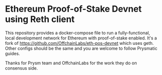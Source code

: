 # Ethereum Proof-of-Stake Devnet using Reth client

This repository provides a docker-compose file to run a fully-functional, local development network for Ethereum with proof-of-stake enabled.
It's a fork of https://github.com/OffchainLabs/eth-pos-devnet which uses geth. 
Other configs should be the same and you are welcome to follow Prysmatic guides.


Thanks for Prysm team and OffchainLabs for the work they do on consensus side.


